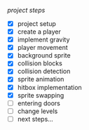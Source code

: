 *project steps*
- [x] project setup
- [x] create a player
- [x] implement gravity
- [x] player movement
- [x] background sprite
- [x] collision blocks
- [x] collision detection
- [x] sprite animation
- [x] hitbox implementation
- [x] sprite swapping
- [ ] entering doors
- [ ] change levels
- [ ] next steps...